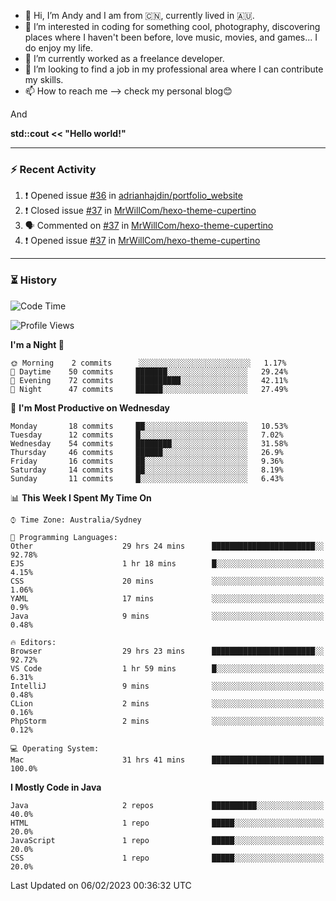 - 👋 Hi, I’m Andy and I am from :cn:, currently lived in 🇦🇺.
- 👀 I’m interested in coding for something cool, photography, discovering places where I haven't been before, love music, movies, and games... I do enjoy my life.
- 🌱 I’m currently worked as a freelance developer.
- 💞️ I’m looking to find a job in my professional area where I can contribute my skills.
- 📫 How to reach me --> check my personal blog😊

And

**std::cout << "Hello world!"**

---

### ⚡ Recent Activity
<!--START_SECTION:activity-->
1. ❗️ Opened issue [#36](https://github.com/adrianhajdin/portfolio_website/issues/36) in [adrianhajdin/portfolio_website](https://github.com/adrianhajdin/portfolio_website)
2. ❗️ Closed issue [#37](https://github.com/MrWillCom/hexo-theme-cupertino/issues/37) in [MrWillCom/hexo-theme-cupertino](https://github.com/MrWillCom/hexo-theme-cupertino)
3. 🗣 Commented on [#37](https://github.com/MrWillCom/hexo-theme-cupertino/issues/37) in [MrWillCom/hexo-theme-cupertino](https://github.com/MrWillCom/hexo-theme-cupertino)
4. ❗️ Opened issue [#37](https://github.com/MrWillCom/hexo-theme-cupertino/issues/37) in [MrWillCom/hexo-theme-cupertino](https://github.com/MrWillCom/hexo-theme-cupertino)
<!--END_SECTION:activity-->

---

### ⏳ History
<!--START_SECTION:waka-->
![Code Time](http://img.shields.io/badge/Code%20Time-29%20hrs%2043%20mins-blue)

![Profile Views](http://img.shields.io/badge/Profile%20Views-134-blue)

**I'm a Night 🦉** 

```text
🌞 Morning    2 commits      ░░░░░░░░░░░░░░░░░░░░░░░░░   1.17% 
🌆 Daytime    50 commits     ███████░░░░░░░░░░░░░░░░░░   29.24% 
🌃 Evening    72 commits     ██████████░░░░░░░░░░░░░░░   42.11% 
🌙 Night      47 commits     ██████░░░░░░░░░░░░░░░░░░░   27.49%

```
📅 **I'm Most Productive on Wednesday** 

```text
Monday       18 commits     ██░░░░░░░░░░░░░░░░░░░░░░░   10.53% 
Tuesday      12 commits     █░░░░░░░░░░░░░░░░░░░░░░░░   7.02% 
Wednesday    54 commits     ████████░░░░░░░░░░░░░░░░░   31.58% 
Thursday     46 commits     ██████░░░░░░░░░░░░░░░░░░░   26.9% 
Friday       16 commits     ██░░░░░░░░░░░░░░░░░░░░░░░   9.36% 
Saturday     14 commits     ██░░░░░░░░░░░░░░░░░░░░░░░   8.19% 
Sunday       11 commits     █░░░░░░░░░░░░░░░░░░░░░░░░   6.43%

```


📊 **This Week I Spent My Time On** 

```text
⌚︎ Time Zone: Australia/Sydney

💬 Programming Languages: 
Other                    29 hrs 24 mins      ███████████████████████░░   92.78% 
EJS                      1 hr 18 mins        █░░░░░░░░░░░░░░░░░░░░░░░░   4.15% 
CSS                      20 mins             ░░░░░░░░░░░░░░░░░░░░░░░░░   1.06% 
YAML                     17 mins             ░░░░░░░░░░░░░░░░░░░░░░░░░   0.9% 
Java                     9 mins              ░░░░░░░░░░░░░░░░░░░░░░░░░   0.48%

🔥 Editors: 
Browser                  29 hrs 23 mins      ███████████████████████░░   92.72% 
VS Code                  1 hr 59 mins        █░░░░░░░░░░░░░░░░░░░░░░░░   6.31% 
IntelliJ                 9 mins              ░░░░░░░░░░░░░░░░░░░░░░░░░   0.48% 
CLion                    2 mins              ░░░░░░░░░░░░░░░░░░░░░░░░░   0.16% 
PhpStorm                 2 mins              ░░░░░░░░░░░░░░░░░░░░░░░░░   0.12%

💻 Operating System: 
Mac                      31 hrs 41 mins      █████████████████████████   100.0%

```

**I Mostly Code in Java** 

```text
Java                     2 repos             ██████████░░░░░░░░░░░░░░░   40.0% 
HTML                     1 repo              █████░░░░░░░░░░░░░░░░░░░░   20.0% 
JavaScript               1 repo              █████░░░░░░░░░░░░░░░░░░░░   20.0% 
CSS                      1 repo              █████░░░░░░░░░░░░░░░░░░░░   20.0%

```



 Last Updated on 06/02/2023 00:36:32 UTC
<!--END_SECTION:waka-->


<!---
JinchuanL/JinchuanL is a ✨ special ✨ repository because its `README.md` (this file) appears on your GitHub profile.
You can click the Preview link to take a look at your changes.
--->
